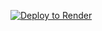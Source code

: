 [![Deploy to Render](https://render.com/images/deploy-to-render-button.svg)](https://render.com/deploy?repo=https://github.com/joeroe/render-uptime-kuma)
